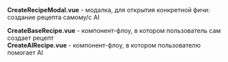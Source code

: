 <b>CreateRecipeModal.vue</b> - модалка, для открытия конкретной фичи: создание рецепта самому/с AI

<b>CreateBaseRecipe.vue</b> - компонент-флоу, в котором пользователь сам создает рецепт<br>
<b>CreateAIRecipe.vue</b> - компонент-флоу, в котором пользователю помогает AI

